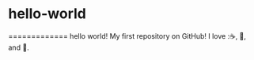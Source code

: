 # hello-world
=============
hello world!
My first repository on GitHub!
I love  :☕, :pizza:, and :dancer:.

